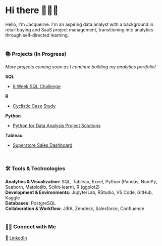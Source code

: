 # Hi there 🙋🏻‍♀️ 

Hello, I'm Jacqueline. I'm an aspiring data analyst with a background in retail buying and SaaS project management, transitioning into analytics through self-directed learning. 
<br> 
<br>
### 📚 Projects (In Progress)
*More projects coming soon as I continue building my analytics portfolio!*  

**SQL**  
- [8 Week SQL Challenge](https://github.com/jacquelinel33/8-Week-SQL-Challenge/tree/main)

**R**  
- [Cyclistic Case Study](https://github.com/jacquelinel33/Cyclistic-Case-Study-For-Data-Analysis)

**Python**  
- [Python for Data Analysis Project Solutions](https://github.com/jacquelinel33/Python-Data-Analysis-Practice)

**Tableau**
- [Superstore Sales Dashboard](https://github.com/jacquelinel33/Superstore-Tableau-Dashboard)
<br>

### 🛠️ Tools & Technologies  
**Analytics & Visualization:** SQL, Tableau, Excel, Python (Pandas, NumPy, Seaborn, Matplotlib, Scikit-learn), R (ggplot2)  
**Development & Environments:** JupyterLab, RStudio, VS Code, GitHub, Kaggle  
**Databases:** PostgreSQL  
**Collaboration & Workflow:** JIRA, Zendesk, Salesforce, Confluence  
<br> 

### 👋🏻 Connect with Me   
💼 [LinkedIn](https://www.linkedin.com/in/jacquelinelee3/)
